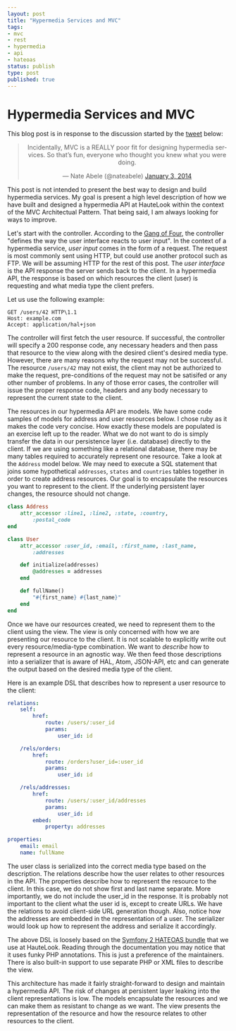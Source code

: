 ```yaml
---
layout: post
title: "Hypermedia Services and MVC"
tags:
- mvc
- rest
- hypermedia
- api
- hateoas
status: publish
type: post
published: true
---
```


# Hypermedia Services and MVC

This blog post is in response to the discussion started by the [tweet](https://twitter.com/nateabele/statuses/418965626410270720) below:

<blockquote class="twitter-tweet" lang="en" align="center"><p>Incidentally, MVC is a REALLY poor fit for designing hypermedia services. So that’s fun, everyone who thought you knew what you were doing.</p>&mdash; Nate Abele (@nateabele) <a href="https://twitter.com/nateabele/statuses/418965626410270720">January 3, 2014</a></blockquote>
<script async="async" src="//platform.twitter.com/widgets.js" charset="utf-8"></script>

This post is not intended to present the best way to design and build hypermedia services. My goal is present a high level description of how we have built and designed a hypermedia API at HauteLook within the context of the MVC Architectual Pattern. That being said, I am always looking for ways to improve.

Let's start with the controller. According to the [Gang of Four](http://www.amazon.com/Design-Patterns-Elements-Reusable-Object-Oriented/dp/0201633612), the controller "defines the way the user interface reacts to user input". In the context of a hypermedia service, _user input_ comes in the form of a request. The request is most commonly sent using HTTP, but could use another protocol such as FTP. We will be assuming HTTP for the rest of this post. The _user interface_ is the API response the server sends back to the client. In a hypermedia API, the response is based on which resources the client (user) is requesting and what media type the client prefers.

Let us use the following example:

```
GET /users/42 HTTP\1.1
Host: example.com
Accept: application/hal+json
```

The controller will first fetch the user resource. If successful, the controller will specify a 200 response code, any necessary headers and then pass that resource to the view along with the desired client's desired media type. However, there are many reasons why the request may not be successful. The resource `/users/42` may not exist, the client may not be authorized to make the request, pre-conditions of the request may not be satisifed or any other number of problems. In any of those error cases, the controller will issue the proper response code, headers and any body necessary to represent the current state to the client.

The resources in our hypermedia API are models. We have some code samples of models for address and user resources below. I chose ruby as it makes the code very concise. How exactly these models are populated is an exercise left up to the reader. What we do not want to do is simply transfer the data in our persistence layer (i.e. database) directly to the client. If we are using something like a relational database, there may be many tables required to accurately represent one resource. Take a look at the `Address` model below. We may need to execute a SQL statement that joins some hypothetical `addresses`, `states` and `countries` tables together in order to create address resources. Our goal is to encapsulate the resources you want to represent to the client. If the underlying persistent layer changes, the resource should not change.

```ruby
class Address
    attr_accessor :line1, :line2, :state, :country,
        :postal_code
end

class User
    attr_accessor :user_id, :email, :first_name, :last_name,
        :addresses

    def initialize(addresses)
        @addresses = addresses
    end

    def fullName()
        "#{first_name} #{last_name}"
    end
end
```

Once we have our resources created, we need to represent them to the client using the view. The view is only concerned with how we are presenting our resource to the client. It is not scalable to explicitly write out every resource/media-type combination. We want to _describe_ how to represent a resource in an agnostic way. We then feed those descriptions into a serializer that is aware of HAL, Atom, JSON-API, etc and can generate the output based on the desired media type of the client.

Here is an example DSL that describes how to represent a user resource to the client:

```yaml
relations:
    self:
        href:
            route: /users/:user_id
            params:
                user_id: id

    /rels/orders:
        href:
            route: /orders?user_id=:user_id
            params:
                user_id: id

    /rels/addresses:
        href:
            route: /users/:user_id/addresses
            params:
                user_id: id
        embed:
            property: addresses

properties:
    email: email
    name: fullName
```

The user class is serialized into the correct media type based on the description. The relations describe how the user relates to other resources in the API. The properties describe how to represent the resource to the client. In this case, we do not show first and last name separate. More importantly, we do not include the user_id in the response. It is probably not important to the client what the user id is, except to create URLs. We have the relations to avoid client-side URL generation though. Also, notice how the addresses are embedded in the representation of a user. The serializer would look up how to represent the address and serialize it accordingly.

The above DSL is loosely based on the [Symfony 2 HATEOAS bundle](http://hateoas-php.org/) that we use at HauteLook. Reading through the documentation you may notice that it uses funky PHP annotations. This is just a preference of the maintainers. There is also built-in support to use separate PHP or XML files to describe the view.

This architecture has made it fairly straight-forward to design and maintain a hypermedia API. The risk of changes at persistent layer leaking into the client representations is low. The models encapsulate the resources and we can make them as resistant to change as we want. The view presents the representation of the resource and how the resource relates to other resources to the client.
